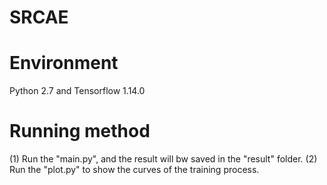 # SRCAE
# Environment
Python 2.7 and Tensorflow 1.14.0
# Running method
(1) Run the "main.py", and the result will bw saved in the "result" folder.
(2) Run the "plot.py" to show the curves of the training process.
